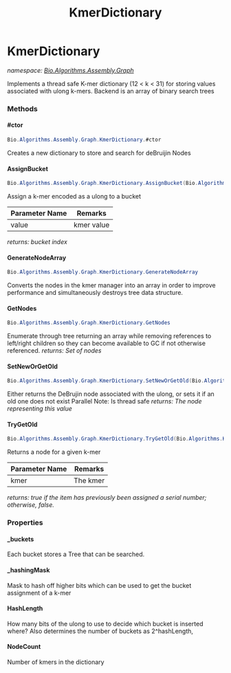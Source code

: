﻿---
title: KmerDictionary
---

# KmerDictionary
_namespace: [Bio.Algorithms.Assembly.Graph](N-Bio.Algorithms.Assembly.Graph.html)_

Implements a thread safe K-mer dictionary (12 < k < 31) for storing values associated with ulong k-mers.
 Backend is an array of binary search trees

### Methods

#### #ctor
```csharp
Bio.Algorithms.Assembly.Graph.KmerDictionary.#ctor
```
Creates a new dictionary to store and search for deBruijin Nodes

#### AssignBucket
```csharp
Bio.Algorithms.Assembly.Graph.KmerDictionary.AssignBucket(Bio.Algorithms.Kmer.KmerData32)
```
Assign a k-mer encoded as a ulong to a bucket

|Parameter Name|Remarks|
|--------------|-------|
|value|kmer value|

_returns: bucket index_

#### GenerateNodeArray
```csharp
Bio.Algorithms.Assembly.Graph.KmerDictionary.GenerateNodeArray
```
Converts the nodes in the kmer manager into an array
 in order to improve performance and simultaneously destroys tree data structure.

#### GetNodes
```csharp
Bio.Algorithms.Assembly.Graph.KmerDictionary.GetNodes
```
Enumerate through tree returning an array while removing references to left/right children
 so they can become available to GC if not otherwise referenced.
_returns: Set of nodes_

#### SetNewOrGetOld
```csharp
Bio.Algorithms.Assembly.Graph.KmerDictionary.SetNewOrGetOld(Bio.Algorithms.Kmer.KmerData32)
```
Either returns the DeBrujin node associated with the ulong, or
 sets it if an old one does not exist
 Parallel Note: Is thread safe
_returns: The node representing this value_

#### TryGetOld
```csharp
Bio.Algorithms.Assembly.Graph.KmerDictionary.TryGetOld(Bio.Algorithms.Kmer.KmerData32)
```
Returns a node for a given k-mer

|Parameter Name|Remarks|
|--------------|-------|
|kmer|The kmer|

_returns: true if the item has previously been assigned a serial number; otherwise, false._



### Properties

#### _buckets
Each bucket stores a Tree that can be searched.
#### _hashingMask
Mask to hash off higher bits which can be used to get the bucket assignment of a k-mer
#### HashLength
How many bits of the ulong to use to decide which bucket is inserted where?
 Also determines the number of buckets as 2^hashLength,
#### NodeCount
Number of kmers in the dictionary

